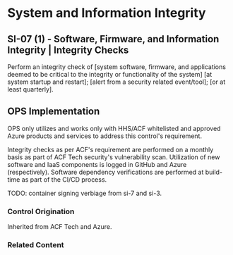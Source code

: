 # System and Information Integrity
## SI-07 (1) - Software, Firmware, and Information Integrity | Integrity Checks

Perform an integrity check of [system software, firmware, and applications deemed to be critical to the integrity or functionality of the system] [at system startup and restart]; [alert from a security related event/tool]; [or at least quarterly].

## OPS Implementation

OPS only utilizes and works only with HHS/ACF whitelisted and approved Azure products and services to address this control's requirement.

Integrity checks as per ACF's requirement are performed on a monthly basis as part of ACF Tech security's vulnerability scan. Utilization of new software and IaaS components is logged in GitHub and Azure (respectively). Software dependency verifications are performed at build-time as part of the CI/CD process.

TODO: container signing verbiage from si-7 and si-3.

### Control Origination

Inherited from ACF Tech and Azure.

### Related Content
